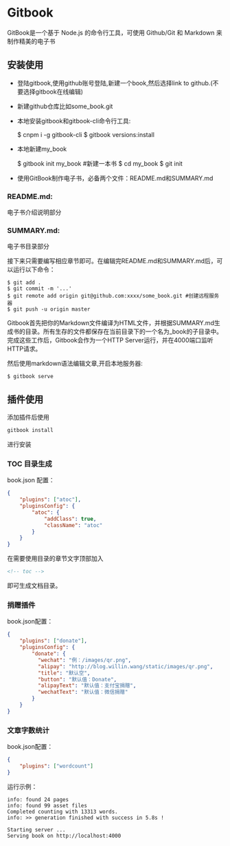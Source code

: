 # Gitbook

GitBook是一个基于 Node.js 的命令行工具，可使用 Github/Git 和 Markdown 来制作精美的电子书

## 安装使用

* 登陆gitbook,使用github账号登陆,新建一个book,然后选择link to github.(不要选择gitbook在线编辑)

* 新建github仓库比如some_book.git

* 本地安装gitbook和gitbook-cli命令行工具:


    $ cnpm i -g gitbook-cli
    $ gitbook versions:install

* 本地新建my_book


    $ gitbook init my_book #新建一本书
    $ cd my_book
    $ git init

* 使用GitBook制作电子书，必备两个文件：README.md和SUMMARY.md

### README.md:

电子书介绍说明部分

### SUMMARY.md:

电子书目录部分

接下来只需要编写相应章节即可。在编辑完README.md和SUMMARY.md后，可以运行以下命令：

    $ git add .
    $ git commit -m '...'
    $ git remote add origin git@github.com:xxxx/some_book.git #创建远程服务器
    $ git push -u origin master

Gitbook首先把你的Markdown文件编译为HTML文件，并根据SUMMARY.md生成书的目录。所有生存的文件都保存在当前目录下的一个名为_book的子目录中。完成这些工作后，Gitbook会作为一个HTTP Server运行，并在4000端口监听HTTP请求。


然后使用markdown语法编辑文章,开启本地服务器:

    $ gitbook serve

## 插件使用

添加插件后使用 

```bash
gitbook install
```

进行安装

### TOC 目录生成

book.json 配置：

```json
{
    "plugins": ["atoc"],
    "pluginsConfig": {
        "atoc": {
            "addClass": true,
            "className": "atoc"
        }
    }
}
```

在需要使用目录的章节文字顶部加入

```html
<!-- toc -->
```

即可生成文档目录。


### 捐赠插件

book.json配置：

```json
{
    "plugins": ["donate"],
    "pluginsConfig": {
        "donate": {
          "wechat": "例：/images/qr.png",
          "alipay": "http://blog.willin.wang/static/images/qr.png",
          "title": "默认空",
          "button": "默认值：Donate",
          "alipayText": "默认值：支付宝捐赠",
          "wechatText": "默认值：微信捐赠"
        }
    }
}
```

### 文章字数统计

book.json配置：

```json
{
    "plugins": ["wordcount"]
}
```

运行示例：

```
info: found 24 pages
info: found 99 asset files
Completed counting with 13313 words.
info: >> generation finished with success in 5.8s !

Starting server ...
Serving book on http://localhost:4000
```
